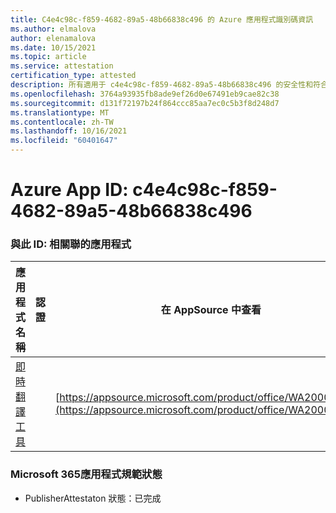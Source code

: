 ```yaml
---
title: C4e4c98c-f859-4682-89a5-48b66838c496 的 Azure 應用程式識別碼資訊
ms.author: elmalova
author: elenamalova
ms.date: 10/15/2021
ms.topic: article
ms.service: attestation
certification_type: attested
description: 所有適用于 c4e4c98c-f859-4682-89a5-48b66838c496 的安全性和符合性資訊資訊。
ms.openlocfilehash: 3764a93935fb8ade9ef26d0e67491eb9cae82c38
ms.sourcegitcommit: d131f72197b24f864ccc85aa7ec0c5b3f8d248d7
ms.translationtype: MT
ms.contentlocale: zh-TW
ms.lasthandoff: 10/16/2021
ms.locfileid: "60401647"
---
```

# <a name="azure-app-id-c4e4c98c-f859-4682-89a5-48b66838c496"></a>Azure App ID: c4e4c98c-f859-4682-89a5-48b66838c496


### <a name="apps-associated-with-this-id"></a>與此 ID: 相關聯的應用程式
| **應用程式名稱** | **認證** | **在 AppSource 中查看** |
|--------------|---------------|-----------------------|
| [即時翻譯工具](https://docs.microsoft.com/microsoft-365-app-certification/forward/WA200002171) |  | [https://appsource.microsoft.com/product/office/WA200002171](https://appsource.microsoft.com/product/office/WA200002171) |

### <a name="microsoft-365-app-compliance-status"></a>Microsoft 365應用程式規範狀態
- PublisherAttestaton 狀態：已完成
